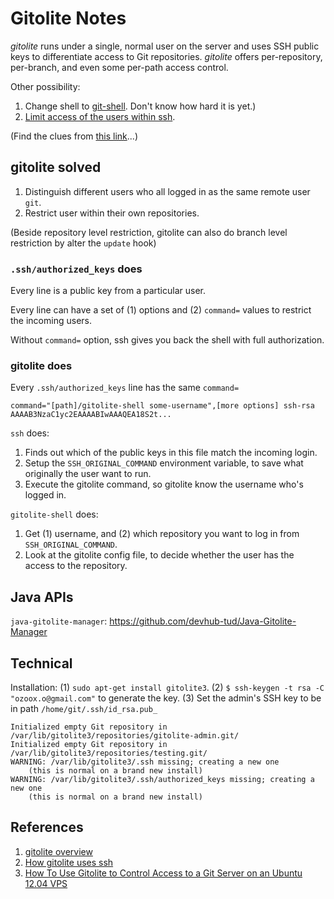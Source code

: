 # Gitolite Notes

*gitolite* runs under a single, normal user on the server and uses SSH public keys to differentiate access to Git repositories. *gitolite* offers per-repository, per-branch, and even some per-path access control.

Other possibility:

1. Change shell to [git-shell](https://git-scm.com/docs/git-shell). Don't know how hard it is yet.)
2. [Limit access of the users within ssh](https://prefetch.net/blog/index.php/2006/09/05/limiting-access-to-openssh-directives/).

(Find the clues from [this link](https://serverfault.com/questions/170048/create-ssh-user-with-limited-privileges-to-only-use-git-repository)...)

## gitolite solved

1. Distinguish different users who all logged in as the same remote user `git`.
1. Restrict user within their own repositories.

(Beside repository level restriction, gitolite can also do branch level restriction by alter the `update` hook)

### `.ssh/authorized_keys` does

Every line is a public key from a particular user.

Every line can have a set of (1) options and (2) `command=` values to restrict the incoming users.

Without `command=` option, ssh gives you back the shell with full authorization.

### gitolite does

Every `.ssh/authorized_keys` line has the same `command=`

```
command="[path]/gitolite-shell some-username",[more options] ssh-rsa AAAAB3NzaC1yc2EAAAABIwAAAQEA18S2t...
```

`ssh` does:

1. Finds out which of the public keys in this file match the incoming login.
2. Setup the `SSH_ORIGINAL_COMMAND` environment variable, to save what originally the user want to run.
3. Execute the gitolite command, so gitolite know the username who's logged in.

`gitolite-shell` does:

1. Get (1) username, and (2) which repository you want to log in from `SSH_ORIGINAL_COMMAND`.
2. Look at the gitolite config file, to decide whether the user has the access to the repository.

## Java APIs

`java-gitolite-manager`: https://github.com/devhub-tud/Java-Gitolite-Manager

## Technical

Installation: (1) `sudo apt-get install gitolite3`. (2) `$ ssh-keygen -t rsa -C "ozoox.o@gmail.com"` to generate the key. (3) Set the admin's SSH key to be in path `/home/git/.ssh/id_rsa.pub_`

```
Initialized empty Git repository in /var/lib/gitolite3/repositories/gitolite-admin.git/
Initialized empty Git repository in /var/lib/gitolite3/repositories/testing.git/
WARNING: /var/lib/gitolite3/.ssh missing; creating a new one
    (this is normal on a brand new install)
WARNING: /var/lib/gitolite3/.ssh/authorized_keys missing; creating a new one
    (this is normal on a brand new install)
```

## References

1. [gitolite overview](http://gitolite.com/gitolite/overview/)
1. [How gitolite uses ssh](http://gitolite.com/gitolite/glssh/index.html)
1. [How To Use Gitolite to Control Access to a Git Server on an Ubuntu 12.04 VPS ](https://www.digitalocean.com/community/tutorials/how-to-use-gitolite-to-control-access-to-a-git-server-on-an-ubuntu-12-04-vps)
